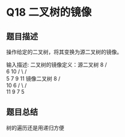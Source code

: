 # Q18 二叉树的镜像

## 题目描述
操作给定的二叉树，将其变换为源二叉树的镜像。

输入描述:
二叉树的镜像定义：源二叉树 
            8
           /  \
          6   10
         / \  / \
        5  7 9 11
        镜像二叉树
            8
           /  \
          10   6
         / \  / \
        11 9 7  5

## 题目总结
树的遍历还是用递归方便
